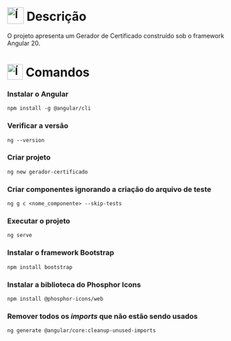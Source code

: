 # <sub><img src="https://github.com/user-attachments/assets/60f6e980-0bed-4df6-970b-16059659ee78" alt="Ícone do Angular" width="38"></sub> Descrição
O projeto apresenta um Gerador de Certificado construído sob o framework Angular 20.

# <sub><img src="https://github.com/user-attachments/assets/6d7dde36-c2de-46fe-801e-3acb3620a552" alt="Ícone do terminal" width="36"></sub> Comandos
### Instalar o Angular
```
npm install -g @angular/cli
```

### Verificar a versão
```
ng --version
```

### Criar projeto
```
ng new gerador-certificado
```

### Criar componentes ignorando a criação do arquivo de teste
```
ng g c <nome_componente> --skip-tests
```

### Executar o projeto
```
ng serve
```

### Instalar o framework Bootstrap
```
npm install bootstrap
```

### Instalar a biblioteca do Phosphor Icons
```
npm install @phosphor-icons/web
```

### Remover todos os *imports* que não estão sendo usados
```
ng generate @angular/core:cleanup-unused-imports
```
